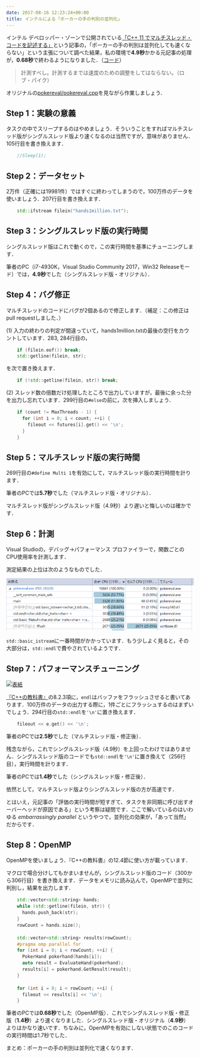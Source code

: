 ```yaml
---
date: 2017-08-16 12:23:24+00:00
title: インテルによる「ポーカーの手の判別の並列化」
---
```


インテル デベロッパー・ゾーンで公開されている[「C++ 11 でマルチスレッド・コードを記述する」](https://www.isus.jp/products/c-compilers/writing-multi-threading-code-in-c-11/)という記事の，「ポーカーの手の判別は並列化しても速くならない」という主張について調べた結果，私の環境で**4.9秒**かかる元記事の処理が，**0.68秒**で終わるようになりました．（[コード](https://github.com/taroyabuki/PokerEval/blob/master/pokereval/pokereval.cpp)）

> 計測すべし。計測するまでは速度のための調整をしてはならない。（ロブ・パイク）

オリジナルの[pokereval/pokereval.cpp](https://github.com/David-H-Bolton/PokerEval/commit/83ab0591dfecad95a73d5f91c30cde2024f7cdaa#diff-9800a3ef08c7b25b779c719732e0b61e)を見ながら作業しましょう．

## Step 1：実験の意義

タスクの中でスリープするのはやめましょう．そういうことをすればマルチスレッド版がシングルスレッド版より速くなるのは当然ですが，意味がありません．105行目を書き換えます．

```c++
    //Sleep(1);
```    

## Step 2：データセット

2万件（正確には19981件）ではすぐに終わってしまうので，100万件のデータを使いましょう．207行目を書き換えます．

```c++
    std::ifstream filein("hands1million.txt");
```    

## Step 3：シングルスレッド版の実行時間

シングルスレッド版はこれで動くので，この実行時間を基準にチューニングします．

筆者のPC（i7-4930K，Visual Studio Community 2017，Win32 Releaseモード）では，**4.9秒**でした（シングルスレッド版・オリジナル）．

## Step 4：バグ修正

マルチスレッドのコードにバグが2個あるので修正します．（補足：この修正はpull requestしました．）

(1) 入力の終わりの判定が間違っていて，hands1million.txtの最後の空行をカウントしています．283, 284行目の，
   
```c++
    if (filein.eof()) break;
    std::getline(filein, str);
```    

を次で置き換えます．

```c++
    if (!std::getline(filein, str)) break;
```    

(2) スレッド数の倍数だけ処理したところで出力していますが，最後に余った分を出力し忘れています．299行目の`#else`の前に，次を挿入しましょう．

```c++
    if (count != MaxThreads - 1) {
      for (int i = 0; i < count; ++i) {
        fileout << futures[i].get() << '\n';
      }
    }
```    

## Step 5：マルチスレッド版の実行時間

269行目の`#define Multi 1`を有効にして，マルチスレッド版の実行時間を計ります．

筆者のPCでは**5.7秒**でした（マルチスレッド版・オリジナル）．

マルチスレッド版がシングルスレッド版（4.9秒）より遅いと悔しいのは確かです．

## Step 6：計測

Visual Studioの，デバッグ→パフォーマンス プロファイラーで，関数ごとのCPU使用率を計測します．

測定結果の上位は次のようなものでした．

![プロファイル結果](/images/2017-08-16-a-million-poker-hands-profile.png)

`std::basic_istream`に一番時間がかかっています．もう少しよく見ると，その大部分は，`std::endl`で費やされているようです．

## Step 7：パフォーマンスチューニング

[![表紙](https://images-fe.ssl-images-amazon.com/images/P/4822298930.09.jpg)](https://www.amazon.co.jp/dp/4822298930?tag=inquisitor-22)

[『C++の教科書』](https://www.amazon.co.jp/dp/4822298930?tag=inquisitor-22)の8.2.3項に，`endl`はバッファをフラッシュさせると書いてあります．100万件のデータの出力する際に，1件ごとにフラッシュするのはまずいでしょう．294行目の`std::endl`を`'\n'`に置き換えます．

```c++
    fileout << e.get() << '\n';
```    

筆者のPCでは**2.5秒**でした（マルチスレッド版・修正後）．

残念ながら，これでシングルスレッド版（4.9秒）を上回ったわけではありません．シングルスレッド版のコードでも`std::endl`を`'\n'`に置き換えて（256行目），実行時間を計ります．

筆者のPCでは**1.4秒**でした（シングルスレッド版・修正後）．

依然として，マルチスレッド版よりシングルスレッド版の方が高速です．

とはいえ，元記事の「評価の実行時間が短すぎて、タスクを非同期に呼び出すオーバーヘッドが原因である」という考察は疑問です．ここで解いているのはいわゆる _embarrassingly parallel_ というやつで，並列化の効果が，「あって当然」だからです．

## Step 8：OpenMP

OpenMPを使いましょう．『C++の教科書』の12.4節に使い方が載っています．

マクロで場合分けしてもかまいませんが，シングルスレッド版のコード（300から306行目）を書き換えます．データをメモリに読み込んで，OpenMPで並列に判別し，結果を出力します．

```c++
    std::vector<std::string> hands;
    while (std::getline(filein, str)) {
      hands.push_back(str);
    }
    rowCount = hands.size();
    
    std::vector<std::string> results(rowCount);
    #pragma omp parallel for
    for (int i = 0; i < rowCount; ++i) {
      PokerHand pokerhand(hands[i]);
      auto result = EvaluateHand(pokerhand);
      results[i] = pokerhand.GetResult(result);
    }
    
    for (int i = 0; i < rowCount; ++i) {
      fileout << results[i] << '\n';
    }
```    

筆者のPCでは**0.68秒**でした（OpenMP版）．これでシングルスレッド版・修正版（**1.4秒**）より速くなりました．シングルスレッド版・オリジナル（**4.9秒**）よりはかなり速いです．ちなみに，OpenMPを有効にしない状態でのこのコードの実行時間は1.7秒でした．

まとめ：ポーカーの手の判別は並列化で速くなります．
